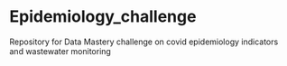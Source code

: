 # Epidemiology_challenge
Repository for Data Mastery challenge on covid epidemiology indicators and wastewater monitoring
